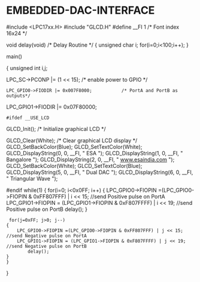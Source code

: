 # EMBEDDED-DAC-INTERFACE
#include <LPC17xx.H>
#include "GLCD.H"
#define __FI        1                       /* Font index 16x24       */
 
void delay(void)		     /* Delay Routine */
{
  unsigned char i;
  for(i=0;i<100;i++);
}

main()

{ 
	unsigned int i,j;
	
  LPC_SC->PCONP     |= (1 << 15);            /* enable power to GPIO  */
 
	LPC_GPIO0->FIODIR |= 0x007F8000;           /* PortA and PortB as outputs*/
  LPC_GPIO1->FIODIR |= 0x07F80000;
	
	
	#ifdef __USE_LCD
  GLCD_Init();                               /* Initialize graphical LCD      */

  GLCD_Clear(White);                         /* Clear graphical LCD display   */
  GLCD_SetBackColor(Blue);
  GLCD_SetTextColor(White);
  GLCD_DisplayString(0, 0, __FI, "        ESA         ");
  GLCD_DisplayString(1, 0, __FI, "      Bangalore     ");
  GLCD_DisplayString(2, 0, __FI, "  www.esaindia.com  ");
  GLCD_SetBackColor(White);
  GLCD_SetTextColor(Blue);
  GLCD_DisplayString(5, 0, __FI, "     Dual DAC       ");
  GLCD_DisplayString(6, 0, __FI, "  Triangular Wave      ");
	 
#endif
	while(1)
  {
		for(i=0; i<0x0FF; i++)
	  {
		LPC_GPIO0->FIOPIN =(LPC_GPIO0->FIOPIN & 0xFF807FFF) | i << 15;  //send Positive pulse on PortA
		LPC_GPIO1->FIOPIN = (LPC_GPIO1->FIOPIN & 0xF807FFFF) | i << 19;  //send Positive pulse on PortB
			delay();
 	  }
    
	 for(j=0xFF; j>0; j--)
    {
		LPC_GPIO0->FIOPIN =(LPC_GPIO0->FIOPIN & 0xFF807FFF) | j << 15;   //send Negative pulse on PortA
		LPC_GPIO1->FIOPIN = (LPC_GPIO1->FIOPIN & 0xF807FFFF) | j << 19;   //send Negative pulse on PortB
			delay();
  	}
	}
}
